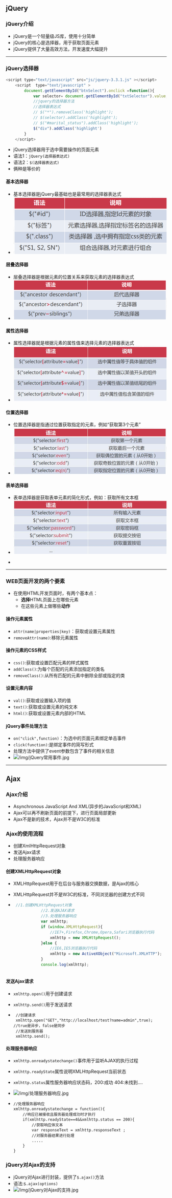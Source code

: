 ## jQuery

### jQuery介绍

+ jQuery是一个轻量级JS库，使用十分简单
+ jQuery的核心是选择器，用于获取页面元素
+ jQuery提供了大量高效方法，开发速度大幅提升

------

### jQuery选择器

```javascript
<script type="text/javascript" src="js/jquery-3.3.1.js" ></script>
	<script  type="text/javascript" >
		document.getElementById("btnSelect").onclick =function(){
			var selector= document.getElementById("txtSelector").value;
			//jquery的选择器方法
			//选择器表达式
			// $("*").removeClass('highlight');
			// $(selector).addClass('highlight');
			// $("#marital_status").addClass('highlight');
			$("div").addClass('highlight')
		}
	</script>
```

+ jQuery选择器用于选中需要操作的页面元素
+ 语法1：`jQuery(选择器表达式)`
+ 语法2：`$(选择器表达式)`
+ 俩种是等价的

#### 基本选择器

+ 基本选择器是jQuery最基础也是最常用的选择器表达式
+ ![.\img\基本选择器.png](.\img\基本选择器.png)

#### 层叠选择器

+ 层叠选择器是根据元素的位置关系来获取元素的选择器表达式
+ ![.\img\层叠选择器.png](.\img\层叠选择器.png)

#### 属性选择器

+ 属性选择器就是根据元素的属性值来选择元素的选择器表达式
+ ![.\img\属性选择器.jpg](.\img\属性选择器.jpg)

#### 位置选择器

+ 位置选择器是指通过位置获取指定的元素，例如“获取第3个元素”
+ ![.\img\位置选择器.jpg](.\img\位置选择器.jpg)

#### 表单选择器

+ 表单选择器是获取表单元素的简化形式，例如：获取所有文本框
+ ![./img/表单选择器.jpg](./img/表单选择器.jpg)

- 

------

### WEB页面开发的两个要素

- 在使用HTML开发页面时，有两个基本点：
  - **选择**HTML页面上在哪些元素
  - 在这些元素上做哪些**动作**

#### 操作元素属性

- `attr(name|properties|key)`：获取或设置元素属性
- `removeAttr(name)`:移除元素属性

#### 操作元素的CSS样式

- `css()`:获取或设置匹配元素的样式属性
- `addClass()`:为每个匹配的元素添加指定的类名
- `removeClass()`:从所有匹配的元素中删除全部或指定的类

#### 设置元素内容

- `val()`:获取或设置输入项的值
- `text()`:获取或设置元素的纯文本
- `html()`:获取或设置元素内部的HTML

#### jQuery事件处理方法

+ `on("click",function)`：为选中的页面元素绑定单击事件
+ `click(function)`:是绑定事件的简写形式
+ 处理方法中提供了event参数包含了事件的相关信息
+ ![/img/jQuery常用事件.jpg](/img/jQuery常用事件.jpg)

----------

## Ajax

### Ajax介绍

+ Asynchronous JavaScript And XML(异步的JavaScript和XML)
+ Ajax可以再不刷新页面的前提下，进行页面局部更新
+ Ajax不是新的技术，Ajax并不是W3C的标准

### Ajax的使用流程

+ 创建XmlHttpRequest对象
+ 发送Ajax请求
+ 处理服务器响应

#### 创建XMLHttpRequest对象

+ XMLHttpRequest用于在后台与服务器交换数据，是Ajax的核心

+ XMLHttpRequest并不是W3C的标准，不同浏览器的创建方式不同

+ ```javascript
   //1.创建XMLHttpRequest对象
              //2.发送AJAX请求
              //3.处理服务器响应
              var xmlhttp;
              if (window.XMLHttpRequest){
                  //IE7+,Firefox,Chrome,Opera,Safari浏览器执行代码
                  xmlhttp = new XMLHttpRequest();
              }else {
                  //IE6,IE5浏览器执行代码
                  xmlhttp = new ActiveXObject("Microsoft.XMLHTTP");
              }
              console.log(xmlhttp);
   ```
  ```

#### 发送Ajax请求

+ `xmlhttp.open()`用于创建请求

+ `xmlhttp.send()`用于发送请求

+ ```javas
   //创建请求
   xmlhttp.open("GET","http://localhost/test?name=admin",true);  //true是异步，false是同步
   //发送到服务器
   xmlhttp.send();
  ```

#### 处理服务器响应

+ `xmlhttp.onreadystatechange()`事件用于监听AJAX的执行过程

+ `xmlhttp.readyState`属性说明XMLHttpRequest当前状态

+ `xmlhttp.status`属性服务器响应状态码，200:成功  404:未找到....

+ ![/img/处理服务器响应.jpg](/img/处理服务器响应.jpg)

+ ```javasc
  //处理服务器响应
  xmlhttp.onreadystatechange = function(){
      //响应已被接收且服务器处理成功时才执行
      if(xmlhttp.readyState==4&&xmlhttp.status == 200){
          //获取响应体文本
          var responseText = xmlhttp.responseText ;
          //对服务器结果进行处理
          .....
      }
  }
  ```


### jQuery对Ajax的支持

+ jQuery对Ajax进行封装，提供了`$.ajax()`方法
+ 语法:`$.ajax(options)`
+ ![/img/jQuery对Ajax的支持.jpg](/img/jQuery对Ajax的支持.jpg)

